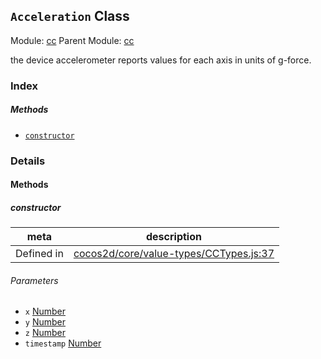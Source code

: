## `Acceleration` Class



Module: [cc](../modules/cc.md)
Parent Module: [cc](../modules/cc.md)


the device accelerometer reports values for each axis in units of g-force.


### Index



##### Methods

  - [`constructor`](#constructor) 



### Details




<!-- Method Block -->
#### Methods


##### constructor



| meta | description |
|------|-------------|
| Defined in | [cocos2d/core/value-types/CCTypes.js:37](https://github.com/cocos-creator/engine/blob/79542d65dc19c8718cb54c9afa022e8f91855f48/cocos2d/core/value-types/CCTypes.js#L37) |

###### Parameters
- `x` <a href="https://developer.mozilla.org/en/JavaScript/Reference/Global_Objects/Number" class="crosslink external" target="_blank">Number</a> 
- `y` <a href="https://developer.mozilla.org/en/JavaScript/Reference/Global_Objects/Number" class="crosslink external" target="_blank">Number</a> 
- `z` <a href="https://developer.mozilla.org/en/JavaScript/Reference/Global_Objects/Number" class="crosslink external" target="_blank">Number</a> 
- `timestamp` <a href="https://developer.mozilla.org/en/JavaScript/Reference/Global_Objects/Number" class="crosslink external" target="_blank">Number</a> 



